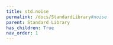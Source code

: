 ```yaml
---
title: std.noise
permalink: /docs/StandardLibrary#noise
parent: Standard Library
has_children: True
nav_order: 1
---
```


